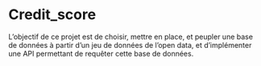 # Credit_score
L’objectif de ce projet est de choisir, mettre en place, et peupler une base de données à partir d’un jeu de données de l’open data, et d’implémenter une API permettant de requêter cette base de données.
